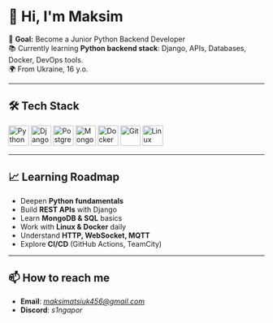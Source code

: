 # 👋 Hi, I'm Maksim  

🎯 **Goal:** Become a Junior Python Backend Developer  
📚 Currently learning **Python backend stack**: Django, APIs, Databases, Docker, DevOps tools.    
🌍 From Ukraine, 16 y.o.  

---

## 🛠 Tech Stack  

<p align="left">
  <img src="https://cdn.jsdelivr.net/gh/devicons/devicon/icons/python/python-original.svg" width="40" height="40" title="Python"/>
  <img src="https://cdn.jsdelivr.net/gh/devicons/devicon/icons/django/django-plain.svg" width="40" height="40" title="Django"/>
  <img src="https://cdn.jsdelivr.net/gh/devicons/devicon/icons/postgresql/postgresql-original.svg" width="40" height="40" title="PostgreSQL"/>
  <img src="https://cdn.jsdelivr.net/gh/devicons/devicon/icons/mongodb/mongodb-original.svg" width="40" height="40" title="MongoDB"/>
  <img src="https://cdn.jsdelivr.net/gh/devicons/devicon/icons/docker/docker-original.svg" width="40" height="40" title="Docker"/>
  <img src="https://cdn.jsdelivr.net/gh/devicons/devicon/icons/git/git-original.svg" width="40" height="40" title="Git"/>
  <img src="https://cdn.jsdelivr.net/gh/devicons/devicon/icons/linux/linux-original.svg" width="40" height="40" title="Linux"/>
</p>

---

## 📈 Learning Roadmap  
- Deepen **Python fundamentals**  
- Build **REST APIs** with Django  
- Learn **MongoDB & SQL** basics  
- Work with **Linux & Docker** daily  
- Understand **HTTP, WebSocket, MQTT**  
- Explore **CI/CD** (GitHub Actions, TeamCity)  

---

## 📫 How to reach me  
- **Email**: *maksimatsiuk456@gmail.com*
- **Discord**: *s1ngapor* 
